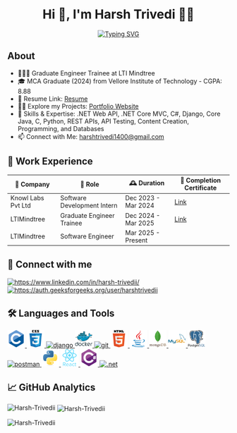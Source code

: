<h1 align="center">Hi 👋, I'm Harsh Trivedi 👨‍💻</h1>

<p align="center">
  <a href="https://readme-typing-svg.demolab.com/demo/">
    <img src="https://readme-typing-svg.demolab.com?font=Fragment+Mono&weight=500&size=24&pause=1000&color=1D4ED8&center=true&vCenter=true&width=435&lines=Backend+Developer+from+India" alt="Typing SVG">

  </a>
</p>
<!--<img align="right" alt="Coding" width="300" height="150" src="https://miro.medium.com/v2/resize:fit:1360/0*7Q3yvSIv_t0ioJ-Z.gif">-->


## About
- 👨🏻‍💻 Graduate Engineer Trainee at LTI Mindtree
- 🎓 MCA Graduate (2024) from Vellore Institute of Technology - CGPA: 8.88
- 🔗 Resume Link: <a href="https://drive.google.com/file/d/1sg6s8LjmvehhBJR2m246B5Dzxc8l7OtH/view?usp=drive_link" target="_blank">Resume</a>
- 👨‍💻 Explore my Projects: <a href="https://sparkly-mochi-664f87.netlify.app/" target="_blank">Portfolio Website</a>
- 💬 Skills & Expertise: .NET Web API, .NET Core MVC, C#, Django, Core Java, C, Python, REST APIs, API Testing, Content Creation, Programming, and Databases
- 📫 Connect with Me: harshtrivedi1400@gmail.com

## 💼 Work Experience

| 🏢 Company              | 💼 Role                    | 🕰️ Duration            | 🔗 Completion Certificate                                  |
|-------------------------|----------------------------|------------------------|-----------------------------------------------------------------------|
| Knowl Labs Pvt Ltd      | Software Development Intern | Dec 2023 - Mar 2024    | <a href="https://drive.google.com/file/d/1DWhgTng6wP1JhCd1fZgHd7BoGO6AJ65p/view" target="_blank">Link</a> |
| LTIMindtree             | Graduate Engineer Trainee   | Dec 2024 - Mar 2025     |  <a href="https://drive.google.com/file/d/1Y7B3HK2Flik8Yv7yR0eMPgV02PXOqv9C/view?usp=sharing" target="_blank">Link</a> |
| LTIMindtree             | Software Engineer           | Mar 2025 - Present      |                                                                     |


## 🤝 Connect with me
<p align="left">
<a href="https://linkedin.com/in/https://www.linkedin.com/in/harsh-trivedii/" target="blank"><img align="center" src="https://raw.githubusercontent.com/rahuldkjain/github-profile-readme-generator/master/src/images/icons/Social/linked-in-alt.svg" alt="https://www.linkedin.com/in/harsh-trivedii/" height="30" width="40" /></a>
<a href="https://auth.geeksforgeeks.org/user/https://auth.geeksforgeeks.org/user/harshtrivedii" target="blank"><img align="center" src="https://raw.githubusercontent.com/rahuldkjain/github-profile-readme-generator/master/src/images/icons/Social/geeks-for-geeks.svg" alt="https://auth.geeksforgeeks.org/user/harshtrivedii" height="30" width="40" /></a>
</p>

## 🛠️ Languages and Tools
<p align="left"> 
  <a href="https://www.cprogramming.com/" target="_blank" rel="noreferrer"> 
    <img src="https://raw.githubusercontent.com/devicons/devicon/master/icons/c/c-original.svg" alt="c" width="40" height="40"/> 
  </a> 
  <a href="https://www.w3schools.com/css/" target="_blank" rel="noreferrer"> 
    <img src="https://raw.githubusercontent.com/devicons/devicon/master/icons/css3/css3-original-wordmark.svg" alt="css3" width="40" height="40"/> 
  </a> 
  <a href="https://www.djangoproject.com/" target="_blank" rel="noreferrer"> 
    <img src="https://cdn.worldvectorlogo.com/logos/django.svg" alt="django" width="40" height="40"/> 
  </a> 
  <a href="https://www.docker.com/" target="_blank" rel="noreferrer"> 
    <img src="https://raw.githubusercontent.com/devicons/devicon/master/icons/docker/docker-original-wordmark.svg" alt="docker" width="40" height="40"/> 
  </a> 
  <a href="https://git-scm.com/" target="_blank" rel="noreferrer"> 
    <img src="https://www.vectorlogo.zone/logos/git-scm/git-scm-icon.svg" alt="git" width="40" height="40"/> 
  </a> 
  <a href="https://www.w3.org/html/" target="_blank" rel="noreferrer"> 
    <img src="https://raw.githubusercontent.com/devicons/devicon/master/icons/html5/html5-original-wordmark.svg" alt="html5" width="40" height="40"/> 
  </a> 
  <a href="https://www.java.com" target="_blank" rel="noreferrer"> 
    <img src="https://raw.githubusercontent.com/devicons/devicon/master/icons/java/java-original.svg" alt="java" width="40" height="40"/> 
  </a> 
  <a href="https://www.mongodb.com/" target="_blank" rel="noreferrer"> 
    <img src="https://raw.githubusercontent.com/devicons/devicon/master/icons/mongodb/mongodb-original-wordmark.svg" alt="mongodb" width="40" height="40"/> 
  </a> 
  <a href="https://www.mysql.com/" target="_blank" rel="noreferrer"> 
    <img src="https://raw.githubusercontent.com/devicons/devicon/master/icons/mysql/mysql-original-wordmark.svg" alt="mysql" width="40" height="40"/> 
  </a> 
  <a href="https://www.postgresql.org" target="_blank" rel="noreferrer"> 
    <img src="https://raw.githubusercontent.com/devicons/devicon/master/icons/postgresql/postgresql-original-wordmark.svg" alt="postgresql" width="40" height="40"/> 
  </a> 
  <a href="https://postman.com" target="_blank" rel="noreferrer"> 
    <img src="https://www.vectorlogo.zone/logos/getpostman/getpostman-icon.svg" alt="postman" width="40" height="40"/> 
  </a> 
  <a href="https://www.python.org" target="_blank" rel="noreferrer"> 
    <img src="https://raw.githubusercontent.com/devicons/devicon/master/icons/python/python-original.svg" alt="python" width="40" height="40"/> 
  </a> 
  <a href="https://reactjs.org/" target="_blank" rel="noreferrer"> 
    <img src="https://raw.githubusercontent.com/devicons/devicon/master/icons/react/react-original-wordmark.svg" alt="react" width="40" height="40"/> 
  </a> 
  <a href="https://learn.microsoft.com/en-us/dotnet/csharp/" target="_blank" rel="noreferrer"> 
    <img src="https://raw.githubusercontent.com/devicons/devicon/master/icons/csharp/csharp-original.svg" alt="csharp" width="40" height="40"/> 
  </a> 
  <a href="https://dotnet.microsoft.com/" target="_blank" rel="noreferrer"> 
    <img src="https://upload.wikimedia.org/wikipedia/commons/e/ee/.NET_Core_Logo.svg" alt=".net" width="40" height="40"/> 
  </a>
</p>


## 📈 GitHub Analytics

<p><img align="left" src="https://github-readme-stats.vercel.app/api/top-langs?username=Harsh-Trivedii&show_icons=true&locale=en&layout=compact" alt="Harsh-Trivedii" /></p>

<p>&nbsp;<img align="center" src="https://github-readme-stats.vercel.app/api?username=Harsh-Trivedii&show_icons=true&locale=en" alt="Harsh-Trivedii" /></p>

<p><img align="center" src="https://github-readme-streak-stats.herokuapp.com/?user=Harsh-Trivedii&" alt="Harsh-Trivedii" /></p>

